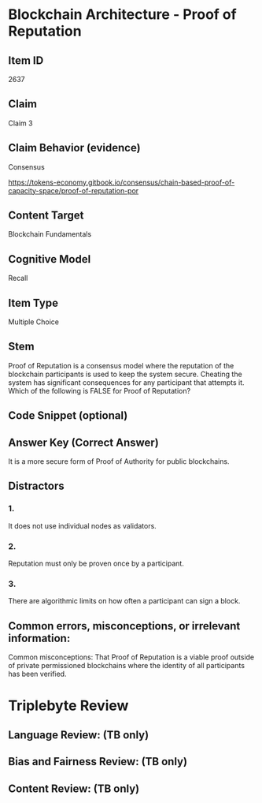 # Blockchain Architecture - Proof of Reputation

## Item ID
2637

## Claim
Claim 3

## Claim Behavior (evidence)
Consensus

https://tokens-economy.gitbook.io/consensus/chain-based-proof-of-capacity-space/proof-of-reputation-por

## Content Target
Blockchain Fundamentals

## Cognitive Model
Recall

## Item Type
Multiple Choice

## Stem
Proof of Reputation is a consensus model where the reputation of the blockchain participants is used to keep the system secure. Cheating the system has significant consequences for any participant that attempts it. Which of the following is FALSE for Proof of Reputation?

## Code Snippet (optional)

## Answer Key (Correct Answer)
It is a more secure form of Proof of Authority for public blockchains.

## Distractors
### 1.
It does not use individual nodes as validators.

### 2.
Reputation must only be proven once by a participant.

### 3.
There are algorithmic limits on how often a participant can sign a block.

## Common errors, misconceptions, or irrelevant information:
Common misconceptions: That Proof of Reputation is a viable proof outside of private permissioned blockchains where the identity of all participants has been verified.

# Triplebyte Review

## Language Review: (TB only)

## Bias and Fairness Review: (TB only)

## Content Review: (TB only)

